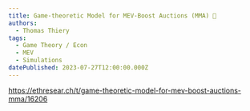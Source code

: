 ```yaml
---
title: Game-theoretic Model for MEV-Boost Auctions (MMA) 🥊
authors:
  - Thomas Thiery
tags:
  - Game Theory / Econ
  - MEV
  - Simulations
datePublished: 2023-07-27T12:00:00.000Z
---
```


<https://ethresear.ch/t/game-theoretic-model-for-mev-boost-auctions-mma/16206>
